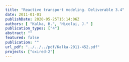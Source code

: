 ```yaml
---
title: "Reactive transport modeling. Deliverable 3.4"
date: 2011-01-01
publishDate: 2020-05-25T15:14:06Z
authors: [ "Kalka, H.", "Nicolai, J." ]
publication_types: ["4"]
abstract: ""
featured: false
publication: ""
url_pdf: "../../../pdf/Kalka-2011-452.pdf"
projects: ["oxired-2"]
---
```


